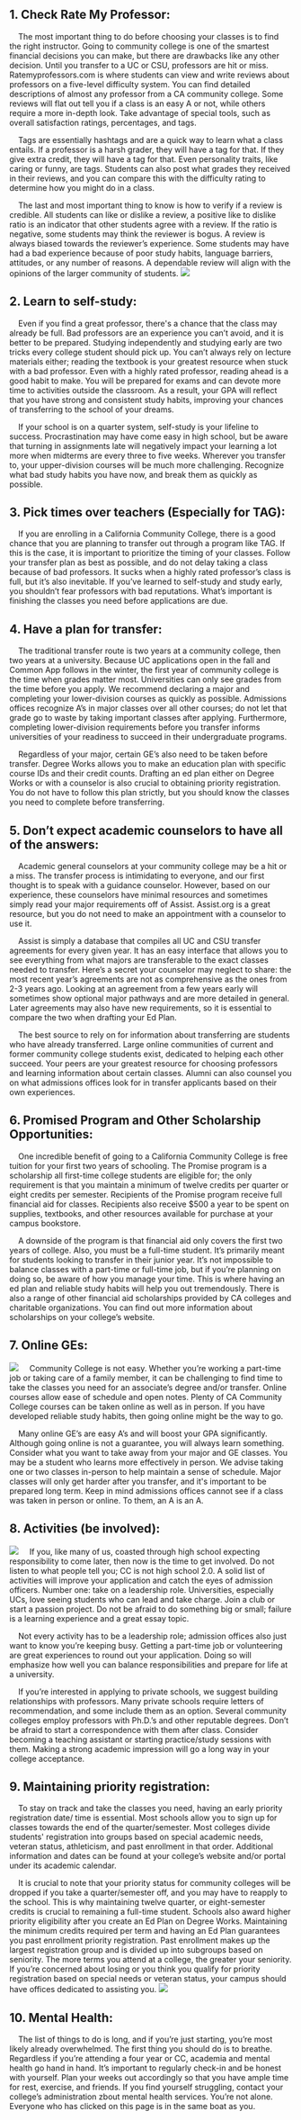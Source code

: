 ## 1. Check Rate My Professor:
&nbsp;&nbsp;&nbsp;&nbsp;The most important thing to do before choosing your classes is to find the right instructor. Going to community college is one of the smartest financial decisions you can make, but there are drawbacks like any other decision. Until you transfer to a UC or CSU, professors are hit or miss. Ratemyprofessors.com is where students can view and write reviews about professors on a five-level difficulty system. You can find detailed descriptions of almost any professor from a CA community college. Some reviews will flat out tell you if a class is an easy A or not, while others require a more in-depth look. Take advantage of special tools, such as overall satisfaction ratings, percentages, and tags.

&nbsp;&nbsp;&nbsp;&nbsp;Tags are essentially hashtags and are a quick way to learn what a class entails. If a professor is a harsh grader, they will have a tag for that. If they give extra credit, they will have a tag for that. Even personality traits, like caring or funny, are tags. Students can also post what grades they received in their reviews, and you can compare this with the difficulty rating to determine how you might do in a class.

&nbsp;&nbsp;&nbsp;&nbsp;The last and most important thing to know is how to verify if a review is credible. All students can like or dislike a review, a positive like to dislike ratio is an indicator that other students agree with a review. If the ratio is negative, some students may think the reviewer is bogus. A review is always biased towards the reviewer’s experience. Some students may have had a bad experience because of poor study habits, language barriers, attitudes, or any number of reasons. A dependable review will align with the opinions of the larger community of students.
![](https://images2.imgbox.com/b2/30/eWSQ0HFR_o.png)

## 2. Learn to self-study:
&nbsp;&nbsp;&nbsp;&nbsp;Even if you find a great professor, there's a chance that the class may already be full. Bad professors are an experience you can’t avoid, and it is better to be prepared. Studying independently and studying early are two tricks every college student should pick up. You can’t always rely on lecture materials either; reading the textbook is your greatest resource when stuck with a bad professor. Even with a highly rated professor, reading ahead is a good habit to make. You will be prepared for exams and can devote more time to activities outside the classroom. As a result, your GPA will reflect that you have strong and consistent study habits, improving your chances of transferring to the school of your dreams.

&nbsp;&nbsp;&nbsp;&nbsp;If your school is on a quarter system, self-study is your lifeline to success. Procrastination may have come easy in high school, but be aware that turning in assignments late will negatively impact your learning a lot more when midterms are every three to five weeks. Wherever you transfer to, your upper-division courses will be much more challenging. Recognize what bad study habits you have now, and break them as quickly as possible.

## 3. Pick times over teachers (Especially for TAG):
&nbsp;&nbsp;&nbsp;&nbsp;If you are enrolling in a California Community College, there is a good chance that you are planning to transfer out through a program like TAG. If this is the case, it is important to prioritize the timing of your classes. Follow your transfer plan as best as possible, and do not delay taking a class because of bad professors. It sucks when a highly rated professor’s class is full, but it’s also inevitable. If you’ve learned to self-study and study early, you shouldn’t fear professors with bad reputations. What’s important is finishing the classes you need before applications are due.

## 4. Have a plan for transfer:
&nbsp;&nbsp;&nbsp;&nbsp;The traditional transfer route is two years at a community college, then two years at a university. Because UC applications open in the fall and Common App follows in the winter, the first year of community college is the time when grades matter most. Universities can only see grades from the time before you apply. We recommend declaring a major and completing your lower-division courses as quickly as possible. Admissions offices recognize A’s in major classes over all other courses; do not let that grade go to waste by taking important classes after applying. Furthermore, completing lower-division requirements before you transfer informs universities of your readiness to succeed in their undergraduate programs.

&nbsp;&nbsp;&nbsp;&nbsp;Regardless of your major, certain GE’s also need to be taken before transfer. Degree Works allows you to make an education plan with specific course IDs and their credit counts. Drafting an ed plan either on Degree Works or with a counselor is also crucial to obtaining priority registration. You do not have to follow this plan strictly, but you should know the classes you need to complete before transferring.

## 5. Don’t expect academic counselors to have all of the answers:
&nbsp;&nbsp;&nbsp;&nbsp;Academic general counselors at your community college may be a hit or a miss. The transfer process is intimidating to everyone, and our first thought is to speak with a guidance counselor. However, based on our experience, these counselors have minimal resources and sometimes simply read your major requirements off of Assist. Assist.org is a great resource, but you do not need to make an appointment with a counselor to use it.

&nbsp;&nbsp;&nbsp;&nbsp;Assist is simply a database that compiles all UC and CSU transfer agreements for every given year. It has an easy interface that allows you to see everything from what majors are transferable to the exact classes needed to transfer. Here’s a secret your counselor may neglect to share: the most recent year’s agreements are not as comprehensive as the ones from 2-3 years ago. Looking at an agreement from a few years early will sometimes show optional major pathways and are more detailed in general. Later agreements may also have new requirements, so it is essential to compare the two when drafting your Ed Plan.

&nbsp;&nbsp;&nbsp;&nbsp;The best source to rely on for information about transferring are students who have already transferred. Large online communities of current and former community college students exist, dedicated to helping each other succeed. Your peers are your greatest resource for choosing professors and learning information about certain classes. Alumni can also counsel you on what admissions offices look for in transfer applicants based on their own experiences.

## 6. Promised Program and Other Scholarship Opportunities:
&nbsp;&nbsp;&nbsp;&nbsp;One incredible benefit of going to a California Community College is free tuition for your first two years of schooling. The Promise program is a scholarship all first-time college students are eligible for; the only requirement is that you maintain a minimum of twelve credits per quarter or eight credits per semester. Recipients of the Promise program receive full financial aid for classes. Recipients also receive $500 a year to be spent on supplies, textbooks, and other resources available for purchase at your campus bookstore.

&nbsp;&nbsp;&nbsp;&nbsp;A downside of the program is that financial aid only covers the first two years of college. Also, you must be a full-time student. It’s primarily meant for students looking to transfer in their junior year. It’s not impossible to balance classes with a part-time or full-time job, but if you’re planning on doing so, be aware of how you manage your time. This is where having an ed plan and reliable study habits will help you out tremendously. There is also a range of other financial aid scholarships provided by CA colleges and charitable organizations. You can find out more information about scholarships on your college’s website.

## 7. Online GEs:
![](https://images2.imgbox.com/d8/0a/eL8Qa3Rh_o.png)
&nbsp;&nbsp;&nbsp;&nbsp;Community College is not easy. Whether you’re working a part-time job or taking care of a family member, it can be challenging to find time to take the classes you need for an associate’s degree and/or transfer. Online courses allow ease of schedule and open notes. Plenty of CA Community College courses can be taken online as well as in person. If you have developed reliable study habits, then going online might be the way to go.

&nbsp;&nbsp;&nbsp;&nbsp;Many online GE’s are easy A’s and will boost your GPA significantly. Although going online is not a guarantee, you will always learn something. Consider what you want to take away from your major and GE classes. You may be a student who learns more effectively in person. We advise taking one or two classes in-person to help maintain a sense of schedule. Major classes will only get harder after you transfer, and it's important to be prepared long term. Keep in mind admissions offices cannot see if a class was taken in person or online. To them, an A is an A.

## 8. Activities (be involved):
![](https://images2.imgbox.com/d4/d6/rMZBkwXu_o.png)
&nbsp;&nbsp;&nbsp;&nbsp;If you, like many of us, coasted through high school expecting responsibility to come later, then now is the time to get involved. Do not listen to what people tell you; CC is not high school 2.0. A solid list of activities will improve your application and catch the eyes of admission officers. Number one: take on a leadership role. Universities, especially UCs, love seeing students who can lead and take charge. Join a club or start a passion project. Do not be afraid to do something big or small; failure is a learning experience and a great essay topic.

&nbsp;&nbsp;&nbsp;&nbsp;Not every activity has to be a leadership role; admission offices also just want to know you’re keeping busy. Getting a part-time job or volunteering are great experiences to round out your application. Doing so will emphasize how well you can balance responsibilities and prepare for life at a university.

&nbsp;&nbsp;&nbsp;&nbsp;If you’re interested in applying to private schools, we suggest building relationships with professors. Many private schools require letters of recommendation, and some include them as an option. Several community colleges employ professors with Ph.D.’s and other reputable degrees. Don’t be afraid to start a correspondence with them after class. Consider becoming a teaching assistant or starting practice/study sessions with them. Making a strong academic impression will go a long way in your college acceptance. 

## 9. Maintaining priority registration:
&nbsp;&nbsp;&nbsp;&nbsp;To stay on track and take the classes you need, having an early priority registration date/ time is essential. Most schools allow you to sign up for classes towards the end of the quarter/semester. Most colleges divide students' registration into groups based on special academic needs, veteran status, athleticism, and past enrollment in that order. Additional information and dates can be found at your college’s website and/or portal under its academic calendar.

&nbsp;&nbsp;&nbsp;&nbsp;It is crucial to note that your priority status for community colleges will be dropped if you take a quarter/semester off, and you may have to reapply to the school. This is why maintaining twelve quarter, or eight-semester credits is crucial to remaining a full-time student. Schools also award higher priority eligibility after you create an Ed Plan on Degree Works. Maintaining the minimum credits required per term and having an Ed Plan guarantees you past enrollment priority registration. Past enrollment makes up the largest registration group and is divided up into subgroups based on seniority. The more terms you attend at a college, the greater your seniority. If you’re concerned about losing or you think you qualify for priority registration based on special needs or veteran status, your campus should have offices dedicated to assisting you.
![](https://images2.imgbox.com/3a/99/SopW82Kr_o.png)

## 10. Mental Health:
&nbsp;&nbsp;&nbsp;&nbsp;The list of things to do is long, and if you’re just starting, you’re most likely already overwhelmed. The first thing you should do is to breathe. Regardless if you’re attending a four year or CC, academia and mental health go hand in hand. It’s important to regularly check-in and be honest with yourself. Plan your weeks out accordingly so that you have ample time for rest, exercise, and friends. If you find yourself struggling, contact your college’s administration zbout mental health services. You’re not alone. Everyone who has clicked on this page is in the same boat as you.
